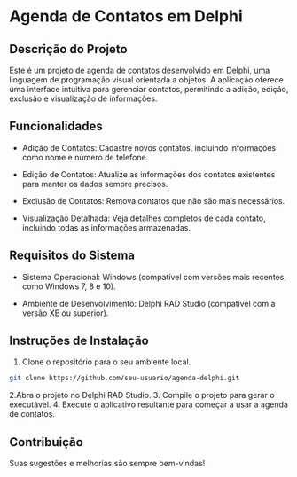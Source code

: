 # Agenda de Contatos em Delphi

## Descrição do Projeto
Este é um projeto de agenda de contatos desenvolvido em Delphi, uma linguagem de programação visual orientada a objetos. A aplicação oferece uma interface intuitiva para gerenciar contatos, permitindo a adição, edição, exclusão e visualização de informações.

## Funcionalidades
- Adição de Contatos: Cadastre novos contatos, incluindo informações como nome e número de telefone.

- Edição de Contatos: Atualize as informações dos contatos existentes para manter os dados sempre precisos.

- Exclusão de Contatos: Remova contatos que não são mais necessários.

- Visualização Detalhada: Veja detalhes completos de cada contato, incluindo todas as informações armazenadas.

## Requisitos do Sistema
- Sistema Operacional: Windows (compatível com versões mais recentes, como Windows 7, 8 e 10).

- Ambiente de Desenvolvimento: Delphi RAD Studio (compatível com a versão XE ou superior).

## Instruções de Instalação
1. Clone o repositório para o seu ambiente local.
```bash
git clone https://github.com/seu-usuario/agenda-delphi.git
```
2.Abra o projeto no Delphi RAD Studio.
3. Compile o projeto para gerar o executável.
4. Execute o aplicativo resultante para começar a usar a agenda de contatos.

## Contribuição
Suas sugestões e melhorias são sempre bem-vindas!
